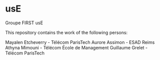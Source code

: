 # usE
Groupe FIRST usE

This repository contains the work of the following persons:

Mayalen Etcheverry - Télécom ParisTech
Aurore Assimon - ESAD Reims
Athyna Mimouni - Télécom École de Management
Guillaume Grelet - Télécom ParisTech
